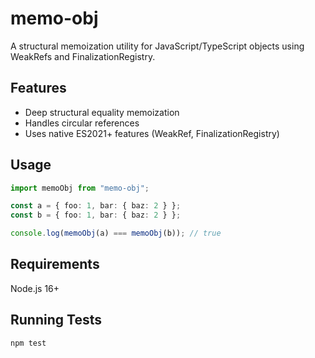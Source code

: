 # memo-obj

A structural memoization utility for JavaScript/TypeScript objects using WeakRefs and FinalizationRegistry.

## Features

- Deep structural equality memoization  
- Handles circular references  
- Uses native ES2021+ features (WeakRef, FinalizationRegistry)  

## Usage

```ts
import memoObj from "memo-obj";

const a = { foo: 1, bar: { baz: 2 } };
const b = { foo: 1, bar: { baz: 2 } };

console.log(memoObj(a) === memoObj(b)); // true
````

## Requirements

Node.js 16+

## Running Tests

```sh
npm test
```
